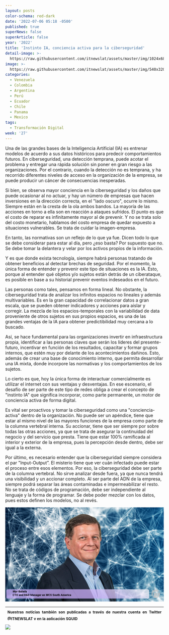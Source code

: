 ```yaml
---
layout: posts
color-schema: red-dark
date: '2022-07-06 05:18 -0500'
published: true
superNews: false
superArticle: false
year: '2022'
title: 'Instinto IA, conciencia activa para la ciberseguridad'
detail-image: >-
  https://raw.githubusercontent.com/itnewslat/assets/master/img/1024x680/Myr-balada-g.jpg
image: >-
  https://raw.githubusercontent.com/itnewslat/assets/master/img/540x320/Myr-balada-p.jpg
categories:
  - Venezuela
  - Colombia
  - Argentina
  - Perú
  - Ecuador
  - Chile
  - Panama
  - Mexico
tags:
  - Transformación Digital
week: '27'
---
```

Una de las grandes bases de la Inteligencia Artificial (IA) es entrenar modelos de acuerdo a sus datos históricos para predecir comportamientos futuros. En ciberseguridad, una detección temprana, puede acotar el problema y entregar una rápida solución sin poner en gran riesgo a las organizaciones. Por el contrario, cuando la detección no es temprana, y ha recorrido diferentes niveles de acceso en la organización de la empresa, se puede producir un cáncer de consecuencias inesperadas.

Si bien, se observa mayor conciencia en la ciberseguridad y los daños que puede ocasionar al no actuar, y hay un número de empresas que hacen inversiones en la dirección correcta, en el "lado oscuro", ocurre lo mismo. Siempre están en la cresta de la ola ambos bandos.
La mayoría de las acciones en torno a ella son en reacción a ataques sufridos. El punto es que el costo de reparar es infinitamente mayor al de prevenir. Y no se trata solo del costo monetario, hablamos del costo empresa de quedar expuesto a situaciones vulnerables. Se trata de cuidar la imagen-empresa.

En tanto, las normativas son un reflejo de lo que ya fue. Dicen todo lo que se debe considerar para estar al día, pero ¿eso basta? Por supuesto que no. Se debe tomar la delantera y velar por los activos propios de la información. 

Y es que donde exista tecnología, siempre habrá personas tratando de obtener beneficios al detectar brechas de seguridad. Por el momento, la única forma de entender y prevenir este tipo de situaciones es la IA. Esto, porque al entender qué objetos y/o sujetos están detrás de un ciberataque, es posible en base a su historial prevenir eventos indeseados en el futuro. 

Las personas como tales, pensamos en forma lineal. No obstante, la ciberseguridad trata de analizar los infinitos espacios no lineales y además multivariables. Es en la gran capacidad de correlacionar datos a gran escala, que se pueden obtener indicadores y acciones para aislar y corregir. La mezcla de los espacios-temporales con la variabilidad de data proveniente de otros sujetos en sus propios espacios, es una de las grandes ventajas de la IA para obtener predictibilidad muy cercana a lo buscado. 

Así, se hace fundamental para las organizaciones invertir en infraestructura propia, identificar a las personas claves que serán los líderes del presente-futuro, incentivar en función de los resultados, capacitar y formar grupos internos, que estén muy por delante de los acontecimientos dañinos. Esto, además de crear una base de conocimiento interno, que permita desarrollar una IA mixta, donde incorpore las normativas y los comportamientos de los sujetos.

Lo cierto es que, hoy la única forma de interactuar comercialmente es utilizar el internet con sus ventajas y desventajas. En ese escenario, el desafío de ser parte de este tipo de redes obliga a crear el concepto de "instinto IA" que significa incorporar, como parte permanente, un motor de conciencia activa de forma digital.

Es vital ser proactivos y tomar la ciberseguridad como una "conciencia-activa" dentro de la organización. No puede ser un apéndice, tiene que estar al mismo nivel de las mayores funciones de la empresa como parte de la columna vertebral interna.  Su accionar, tiene que ser siempre por sobre todas las otras acciones, ya que se trata de asegurar la continuidad del negocio y del servicio que presta. Tiene que estar 100% ramificada al interior y exterior de la empresa, pues la percepción desde dentro, debe ser igual a la externa.

Por último, es necesario entender que la ciberseguridad siempre considera el par "Input-Output”. El misterio tiene que ver cuán infectado puede estar el proceso entre esos elementos. Por eso, la ciberseguridad debe ser parte de la columna vertebral. No sirve analizar desde fuera, ya que nunca tendrá una visibilidad y un accionar completo. Al ser parte del ADN de la empresa, siempre podrá separar las áreas contaminadas e impermeabilizar el resto. No se trata de códigos de programación, debe ser independiente al lenguaje y la forma de programar. Se debe poder mezclar con los datos, pues estos definen los modelos, no al revés.

![](https://raw.githubusercontent.com/itnewslat/assets/master/img/540x320/Myr-balada-p.jpg)

<table style="height: 42px;" width="569">
<tbody>
<tr>
<td style="text-align: justify;"><sub><strong>Nuestras noticias también son publicadas a través de nuestra cuenta en Twitter <a href="https://twitter.com/itnewslat?lang=es">@ITNEWSLAT</a> y en la aplicación <a href="https://squidapp.co/en/">SQUID</a></strong></sub></td>
</tr>
</tbody>
</table>

<img src="https://tracker.metricool.com/c3po.jpg?hash=56f88a41e39ab42c063cc51676587a04"/>